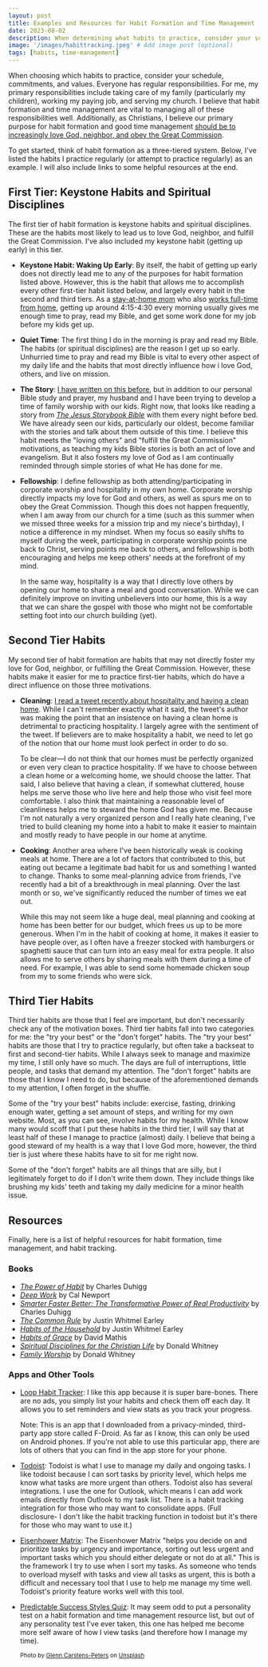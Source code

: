 ```yaml
---
layout: post
title: Examples and Resources for Habit Formation and Time Management
date: 2023-08-02
description: When determining what habits to practice, consider your schedule, commitments, and values. I use a three-tiered system for habit formation and time management.
image: '/images/habittracking.jpeg' # Add image post (optional)
tags: [habits, time-management]
---
```

When choosing which habits to practice, consider your schedule, commitments, and values. Everyone has regular responsibilities. For me, my primary responsibilities include taking care of my family (particularly my children), working my paying job, and serving my church. I believe that habit formation and time management are vital to managing all of these responsibilities well. Additionally, as Christians, I believe our primary purpose for habit formation and good time management [should be to increasingly love God, neighbor, and obey the Great Commission](https://www.meredithcook.net/habit-formation-motivation). 

To get started, think of habit formation as a three-tiered system. Below, I've listed the habits I practice regularly (or attempt to practice regularly) as an example. I will also include links to some helpful resources at the end.

## First Tier: Keystone Habits and Spiritual Disciplines

The first tier of habit formation is keystone habits and spiritual disciplines. These are the habits most likely to lead us to love God, neighbor, and fulfill the Great Commission. I've also included my keystone habit (getting up early) in this tier. 

* **Keystone Habit: Waking Up Early**: By itself, the habit of getting up early does not directly lead me to any of the purposes for habit formation listed above. However, this is the habit that allows me to accomplish every other first-tier habit listed below, and largely every habit in the second and third tiers. As a [stay-at-home mom](https://www.meredithcook.net/the-stay-at-home-full-time-working-mom) who also [works full-time from home](https://www.meredithcook.net/the-stay-at-home-working-mom-part-2), getting up around 4:15-4:30 every morning usually gives me enough time to pray, read my Bible, and get some work done for my job before my kids get up.  

* **Quiet Time**: The first thing I do in the morning is pray and read my Bible. The habits (or spiritual disciplines) are the reason I get up so early. Unhurried time to pray and read my Bible is vital to every other aspect of my daily life and the habits that most directly influence how i love God, others, and live on mission.

* **The Story**: [I have written on this before](https://www.meredithcook.net/spiritual-disciplines-toddlers-bible), but in addition to our personal Bible study and prayer, my husband and I have been trying to develop a time of family worship with our kids. Right now, that looks like reading a story from <a href= "https://amzn.to/3rU16nW" target= "blank">*The Jesus Storybook Bible*</a> with them every night before bed. We have already seen our kids, particularly our oldest, become familiar with the stories and talk about them outside of this time. I believe this habit meets the "loving others" and "fulfill the Great Commission" motivations, as teaching my kids Bible stories is  both an act of love and evangelism. But it also fosters my love of God as I am continually reminded through simple stories of what He has done for me. 

* **Fellowship**: I define fellowship as both attending/participating in corporate worship and hospitality in my own home. Corporate worship directly impacts my love for God and others, as well as spurs me on to obey the Great Commission. Though this does not happen frequently, when I am away from our church for a time (such as this summer when we missed three weeks for a mission trip and my niece's birthday), I notice a difference in my mindset. When my focus so easily shifts to myself during the week, participating in corporate worship points me back to Christ, serving points me back to others, and fellowship is both encouraging and helps me keep others' needs at the forefront of my mind. 
	
	In the same way, hospitality is a way that I directly love others by opening our home to share a meal and good conversation. While we can definitely improve on inviting unbelievers into our home, this is a way that we can share the gospel with those who might not be comfortable setting foot into our church building (yet). 

## Second Tier Habits

My second tier of habit formation are habits that may not directly foster my love for God, neighbor, or fulfilling the Great Commission. However, these habits make it easier for me to practice first-tier habits, which do have a direct influence on those three motivations.

* **Cleaning**: [I read a tweet recently about hospitality and having a clean home](https://www.meredithcook.net/how-I-make-hospitality-easier-on-myself). While I can't remember exactly what it said, the tweet's author was making the point that an insistence on having a clean home is detrimental to practicing hospitality. I largely agree with the sentiment of the tweet. If believers are to make hospitality a habit, we need to let go of the notion that our home must look perfect in order to do so.
	
	To be clear—I do not think that our homes must be perfectly organized or even very clean to practice hospitality. If we have to choose between a clean home or a welcoming home, we should choose the latter. That said, I also believe that having a clean, if somewhat cluttered, house helps me serve those who live here and help those who visit feel more comfortable. I also think that maintaining a reasonable level of cleanliness helps me to steward the home God has given me. Because I'm not naturally a very organized person and I really hate cleaning, I've tried to build cleaning my home into a habit to make it easier to maintain and mostly ready to have people in our home at anytime. 

* **Cooking**: Another area where I've been historically weak is cooking meals at home. There are a lot of factors that contributed to this, but eating out became a legitimate bad habit for us and something I wanted to change. Thanks to some meal-planning advice from friends, I've recently had a bit of a breakthrough in meal planning. Over the last month or so, we've significantly reduced the number of times we eat out. 
	
	While this may not seem like a huge deal, meal planning and cooking at home has been better for our budget, which frees us up to be more generous. When I'm in the habit of cooking at home, it makes it easier to have people over, as I often have a freezer stocked with hamburgers or spaghetti sauce that can turn into an easy meal for extra people. It also allows me to serve others by sharing meals with them during a time of need. For example, I was able to send some homemade chicken soup from my to some friends who were sick. 

## Third Tier Habits

Third tier habits are those that I feel are important, but don't necessarily check any of the motivation boxes. Third tier habits fall into two categories for me: the "try your best" or the "don't forget" habits. The "try your best" habits are those that I try to practice regularly, but often take a backseat to first and second-tier habits. While I always seek to manage and maximize my time, I still only have so much. The days are full of interruptions, little people, and tasks that demand my attention. The "don't forget" habits are those that I know I need to do, but because of the aforementioned demands to my attention, I often forget in the shuffle.  

Some of the "try your best" habits include: exercise, fasting, drinking enough water, getting a set amount of steps, and writing for my own website. Most, as you can see, involve habits for my health. While I know many would scoff that I put these habits in the third tier, I will say that at least half of these I manage to practice (almost) daily. I believe that being a good steward of my health is a way that I love God more, however, the third tier is just where these habits have to sit for me right now. 

Some of the "don't forget" habits are all things that are silly, but I legitimately forget to do if I don't write them down. They include things like brushing my kids' teeth and taking my daily medicine for a minor health issue.

## Resources

Finally, here is a list of helpful resources for habit formation, time management, and habit tracking. 

### Books

* <a href= "https://amzn.to/3QlPVhG" target= "blank">*The Power of Habit*</a> by Charles Duhigg
* <a href= "https://amzn.to/3QjYN7D" target= "blank">*Deep Work*</a> by Cal Newport
* <a href= "https://amzn.to/3QhBP0S" target= "blank">*Smarter Faster Better: The Transformative Power of Real Productivity*</a> by Charles Duhigg
* <a href= "https://amzn.to/43Tb4mB" target= "blank">*The Common Rule*</a> by Justin Whitmel Earley
* <a href= "https://amzn.to/47f7QMW" target= "blank">*Habits of the Household*</a> by Justin Whitmel Earley
* <a href= "https://amzn.to/3DDhA6j" target= "blank">*Habits of Grace*</a> by David Mathis
* <a href= "https://amzn.to/3YiHLbL" target= "blank">*Spiritual Disciplines for the Christian Life*</a> by Donald Whitney
* <a href= "https://amzn.to/3DKjVfu" target= "blank">*Family Worship*</a> by Donald Whitney

### Apps and Other Tools

* <a href= "https://f-droid.org/en/packages/org.isoron.uhabits/" target= "blank">Loop Habit Tracker</a>: I like this app because it is super bare-bones. There are no ads, you simply list your habits and check them off each day. It allows you to set reminders and view stats as you track your progress. 

	Note: This is an app that I downloaded from a privacy-minded, third-party app store called F-Droid. As far as I know, this can only be used on Android phones. If you're not able to use this particular app, there are lots of others that you can find in the app store for your phone. 

* <a href= "https://todoist.com/" target= "blank">Todoist</a>: Todoist is what I use to manage my daily and ongoing tasks. I like todoist because I can sort tasks by priority level, which helps me know what tasks are more urgent than others. Todoist also has several integrations. I use the one for Outlook, which means I can add work emails directly from Outlook to my task list. There is a habit tracking integration for those who may want to consolidate apps. (Full disclosure- I don't like the habit tracking function in todoist but it's there for those who may want to use it.)

* <a href= "https://www.eisenhower.me/eisenhower-matrix/#:~:text=What%20is%20the%20Eisenhower%20Matrix,or%20not%20do%20at%20all." target= "blank">Eisenhower Matrix</a>: The Eisenhower Matrix "helps you decide on and prioritize tasks by urgency and importance, sorting out less urgent and important tasks which you should either delegate or not do at all." This is the framework I try to use when I sort my tasks. As someone who tends to overload myself with tasks and view all tasks as urgent, this is both a difficult and necessary tool that I use to help me manage my time well. Todoist's priority feature works well with this tool.

* <a href= "https://predictablesuccess.com/styles-quiz/" target= "blank">Predictable Success Styles Quiz</a>: It may seem odd to put a personality test on a habit formation and time management resource list, but out of any personality test I've ever taken, this one has helped me become more self aware of how I view tasks (and therefore how I manage my time). 

	<sub>Photo by <a href="https://unsplash.com/@glenncarstenspeters?utm_source=unsplash&utm_medium=referral&utm_content=creditCopyText">Glenn Carstens-Peters</a> on <a href="https://unsplash.com/photos/RLw-UC03Gwc?utm_source=unsplash&utm_medium=referral&utm_content=creditCopyText">Unsplash</a></sub>
  